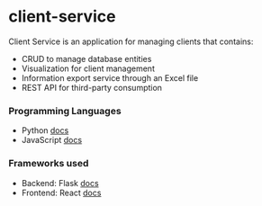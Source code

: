 # client-service
Client Service is an application for managing clients that contains:

- CRUD to manage database entities
- Visualization for client management
- Information export service through an Excel file
- REST API for third-party consumption

### Programming Languages
- Python [docs](https://docs.python.org/3/)
- JavaScript [docs](https://developer.mozilla.org/en-US/docs/Web/JavaScript)

### Frameworks used
- Backend: Flask [docs](https://flask.palletsprojects.com/en/2.1.x/)
- Frontend: React [docs](https://es.react.dev/learn)
  
